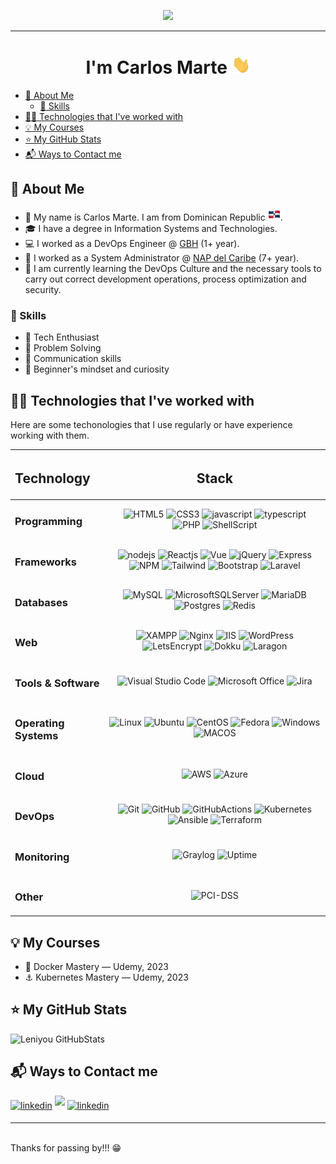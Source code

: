 <p align="center">
  <img src="https://miro.medium.com/max/2048/1*OohqW5DGh9CQS4hLY5FXzA.png" height="230"/>
</p>

<hr>
  <h1 align="center">I'm Carlos Marte <img src="https://raw.githubusercontent.com/ABSphreak/ABSphreak/master/gifs/Hi.gif" width="30px"></h1>

- [📖 About Me](#-about-me)
  - [🎯 Skills](#-skills)
- [👨‍💻 Technologies that I've worked with](#-technologies-that-ive-worked-with)
- [💡 My Courses](#-my-courses)
- [⭐ My GitHub Stats](#-my-github-stats)
- [📬 Ways to Contact me](#-ways-to-contact-me)

## 📖 About Me

- 🙋 My name is Carlos Marte. I am from Dominican Republic <img src="image-2.png" width="20px">.
- 🎓 I have a degree in Information Systems and Technologies.
- 💻 I worked as a DevOps Engineer @ <a href=https://gbh.tech/>GBH</a> (1+ year).
- 📡 I worked as a System Administrator @ <a href=https://napdelcaribe.net.do/es/>NAP del Caribe</a> (7+ year).
- 🌱 I am currently learning the DevOps Culture and the necessary tools to carry out correct development operations, process optimization and security.

### 🎯 Skills

- 🚀 Tech Enthusiast
- 🚧 Problem Solving
- 💬 Communication skills
- 🍏 Beginner's mindset and curiosity

## 👨‍💻 Technologies that I've worked with

Here are some techonologies that I use regularly or have experience working with them.

| <h2>Technology</h2>     |                          <h2>Stack</h2>                              |
| :---                    |                             :---:                                    |
| <h3>Programming</h3>    | ![HTML5](https://img.shields.io/badge/html5-%23E34F26.svg?style=for-the-badge&logo=html5&logoColor=white) ![CSS3](https://img.shields.io/badge/css3-%231572B6.svg?style=for-the-badge&logo=css3&logoColor=white) ![javascript](https://img.shields.io/badge/javascript%20-%23323330.svg?&style=for-the-badge&logo=javascript&logoColor=%23F7DF1E) ![typescript](https://img.shields.io/badge/TypeScript-007ACC?style=for-the-badge&logo=typescript&logoColor=white) ![PHP](https://img.shields.io/badge/php-%23777BB4.svg?style=for-the-badge&logo=php&logoColor=white) ![ShellScript](https://img.shields.io/badge/Shell_Script-121011?style=for-the-badge&logo=gnu-bash&logoColor=white) |
| <h3>Frameworks</h3> | ![nodejs](https://img.shields.io/badge/node.js%20-%2343853D.svg?&style=for-the-badge&logo=node.js&logoColor=white) ![Reactjs](https://img.shields.io/badge/react%20-%2320232a.svg?&style=for-the-badge&logo=react&logoColor=%2361DAFB) ![Vue](https://img.shields.io/badge/Vue.js-35495E?style=for-the-badge&logo=vuedotjs&logoColor=4FC08D) ![jQuery](https://img.shields.io/badge/jQuery-0769AD?style=for-the-badge&logo=jquery&logoColor=white) ![Express](https://img.shields.io/badge/Express.js-000000?style=for-the-badge&logo=express&logoColor=white) ![NPM](https://img.shields.io/badge/npm-CB3837?style=for-the-badge&logo=npm&logoColor=white) ![Tailwind](https://img.shields.io/badge/Tailwind_CSS-38B2AC?style=for-the-badge&logo=tailwind-css&logoColor=white) ![Bootstrap](https://img.shields.io/badge/bootstrap%20-%23563D7C.svg?&style=for-the-badge&logo=bootstrap&logoColor=white) ![Laravel](https://img.shields.io/badge/Laravel-FF2D20?style=for-the-badge&logo=laravel&logoColor=white) |
| <h3>Databases</h3> | ![MySQL](https://img.shields.io/badge/MySQL-00000F?style=for-the-badge&logo=mysql&logoColor=white) ![MicrosoftSQLServer](https://img.shields.io/badge/Microsoft%20SQL%20Sever-CC2927?style=for-the-badge&logo=microsoft%20sql%20server&logoColor=white) ![MariaDB](https://img.shields.io/badge/MariaDB-003545?style=for-the-badge&logo=mariadb&logoColor=white) ![Postgres](https://img.shields.io/badge/PostgreSQL-316192?style=for-the-badge&logo=postgresql&logoColor=white) ![Redis](https://img.shields.io/badge/redis-%23DD0031.svg?&style=for-the-badge&logo=redis&logoColor=white) |
| <h3>Web</h3>       | ![XAMPP](https://img.shields.io/badge/Xampp-F37623?style=for-the-badge&logo=xampp&logoColor=white) ![Nginx](https://img.shields.io/badge/nginx-%23009639.svg?style=for-the-badge&logo=nginx&logoColor=white) ![IIS](https://img.shields.io/badge/iis-380953?style=for-the-badge&logo=iis&logoColor=white&link=https%3A%2F%2Fwww.iis.net%2F) ![WordPress](https://img.shields.io/badge/WordPress-%23117AC9.svg?style=for-the-badge&logo=WordPress&logoColor=white) ![LetsEncrypt](https://img.shields.io/badge/LetsEncrypt-E44332?style=for-the-badge&logo=LetsEncrypt&logoColor=white&link=https%3A%2F%2Fletsencrypt.org%2F) ![Dokku](https://img.shields.io/badge/Dokku-3655FF?style=for-the-badge&logo=Dokku&logoColor=white&link=https%3A%2F%2Fdokku.com%2F) ![Laragon](https://img.shields.io/badge/laragon-00457C?style=for-the-badge&logo=laragon&logoColor=white&link=https%3A%2F%2Flaragon.org%2Findex.html) |
| <h3>Tools & Software</h3> | ![Visual Studio Code](https://img.shields.io/badge/Visual%20Studio%20Code-0078d7.svg?style=for-the-badge&logo=visual-studio-code&logoColor=white) ![Microsoft Office](https://img.shields.io/badge/Microsoft_Office-D83B01?style=for-the-badge&logo=microsoft-office&logoColor=white) ![Jira](https://img.shields.io/badge/jira-%230A0FFF.svg?style=for-the-badge&logo=jira&logoColor=white) |
| <h3>Operating Systems</h3> | ![Linux](https://img.shields.io/badge/Linux-FCC624?style=for-the-badge&logo=linux&logoColor=black) ![Ubuntu](https://img.shields.io/badge/Ubuntu-E95420?style=for-the-badge&logo=ubuntu&logoColor=white) ![CentOS](https://img.shields.io/badge/Cent%20OS-262577?style=for-the-badge&logo=CentOS&logoColor=white) ![Fedora](https://img.shields.io/badge/Fedora-294172?style=for-the-badge&logo=fedora&logoColor=white) ![Windows](https://img.shields.io/badge/Windows-0078D6?style=for-the-badge&logo=windows&logoColor=white) ![MACOS](https://img.shields.io/badge/mac%20os-000000?style=for-the-badge&logo=apple&logoColor=white) |
| <h3>Cloud</h3>          | ![AWS](https://img.shields.io/badge/Amazon_AWS-FF9900?style=for-the-badge&logo=amazonaws&logoColor=white) ![Azure](https://img.shields.io/badge/microsoft%20azure-0089D6?style=for-the-badge&logo=microsoft-azure&logoColor=white) |
| <h3>DevOps</h3>         | ![Git](https://img.shields.io/badge/git-%23F05033.svg?style=for-the-badge&logo=git&logoColor=white) ![GitHub](https://img.shields.io/badge/github-%23121011.svg?style=for-the-badge&logo=github&logoColor=white) ![GitHubActions](https://img.shields.io/badge/GitHub_Actions-2088FF?style=for-the-badge&logo=github-actions&logoColor=white) ![Kubernetes](https://img.shields.io/badge/kubernetes-%23326ce5.svg?style=for-the-badge&logo=kubernetes&logoColor=white) ![Ansible](https://img.shields.io/badge/ansible-%231A1918.svg?style=for-the-badge&logo=ansible&logoColor=white) ![Terraform](https://img.shields.io/badge/terraform-%235835CC.svg?style=for-the-badge&logo=terraform&logoColor=white) |
| <h3>Monitoring</h3>     | ![Graylog](https://img.shields.io/badge/graylog-F24E1E?style=for-the-badge&logo=graylog&logoColor=white&link=https%3A%2F%2Fgraylog.org%2F) ![Uptime](https://img.shields.io/badge/uptimekuma-5FB709?style=for-the-badge&logo=uptime%20kuma&logoColor=white&link=https%3A%2F%2Fuptime.kuma.pet%2F) |
| <h3>Other</h3>          | ![PCI-DSS](https://img.shields.io/badge/pci%20dss-092E20?style=for-the-badge&logo=pci&logoColor=white&link=https%3A%2F%2Fwww.pcisecuritystandards.org%2F) |

## 💡 My Courses

- 🐋 Docker Mastery — Udemy, 2023
- ⚓ Kubernetes Mastery — Udemy, 2023

## ⭐ My GitHub Stats

![Leniyou GitHubStats](https://github-readme-stats.vercel.app/api?username=leniyou&count_private=true&theme=github_dark&icon_color=ec362f&show_icons=true)

## 📬 Ways to Contact me

<a href="https://www.linkedin.com/in/cmarte2408/" target="_blank">
<img src="https://img.shields.io/badge/linkedin:  Carlos Marte-%2300acee.svg?color=405DE6&style=for-the-badge&logo=linkedin&logoColor=white" alt=linkedin style="margin-bottom: 5px;"/></a>

<a href="mailto:carlos.marte.2408@gmail.com" target="_blank">
<img src="https://img.shields.io/badge/gmail:  carlos.marte.2408-%23EA4335.svg?style=for-the-badge&logo=gmail&logoColor=white" t=mail style="margin-bottom: 5px;" /></a>

<a href="https://github.com/Leniyou" target="_blank">
<img src="https://img.shields.io/badge/github: Carlos Marte-%23121011.svg?style=for-the-badge&logo=github&logoColor=white" alt=linkedin style="margin-bottom: 5px;"/></a>

<hr>
<br>
Thanks for passing by!!! 😁
